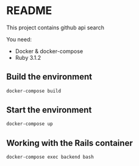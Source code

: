 # README

This project contains github api search

You need:
* Docker & docker-compose
* Ruby 3.1.2

## Build the environment

  ```sh
  docker-compose build
  ```

## Start the environment

  ```sh
  docker-compose up
  ```

## Working with the Rails container

  ```sh
  docker-compose exec backend bash
  ```
